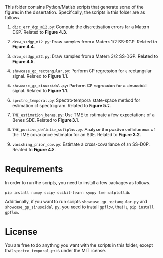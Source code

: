 This folder contains Python/Matlab scripts that generate some of the figures in the dissertation. Specifically, the scripts in this folder are as follows.

1. `disc_err_dgp_m12.py`: Compute the discretisation errors for a Matern DGP. Related to **Figure 4.3**.

2. `draw_ssdgp_m12.py`: Draw samples from a Matern 1/2 SS-DGP. Related to **Figure 4.4**.

3. `draw_ssdgp_m32.py`: Draw samples from a Matern 3/2 SS-DGP. Related to **Figure 4.5**.

4. `showcase_gp_rectangular.py`: Perform GP regression for a rectangular signal. Related to **Figure 1.1**.

5. `showcase_gp_sinusoidal.py`: Perform GP regression for a sinusoidal signal. Related to **Figure 1.1**.

6. `spectro_temporal.py`: Spectro-temporal state-space method for estimation of spectrogram. Related to **Figure 5.2**.

7. `TME_estimation_benes.py`: Use TME to estimate a few expectations of a Benes SDE. Related to **Figure 3.1**.

8. `TME_postive_definite_softplus.py`: Analyse the postive definiteness of the TME covariance estimator for an SDE. Related to **Figure 3.2**.

9. `vanishing_prior_cov.py`: Estimate a cross-covariance of an SS-DGP. Related to **Figure 4.8**.

# Requirements

In order to run the scripts, you need to install a few packages as follows.

`pip install numpy scipy scikit-learn sympy tme matplotlib`.

Additionally, if you want to run scripts `showcase_gp_rectangular.py` and `showcase_gp_sinusoidal.py`, you need to install `gpflow`, that is, `pip install gpflow`.

# License

You are free to do anything you want with the scripts in this folder, except that `spectro_temporal.py` is under the MIT license.

